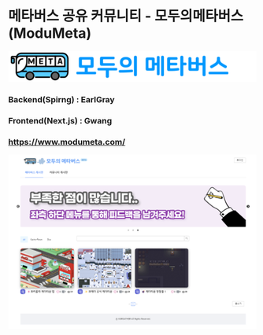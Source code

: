 # 메타버스 공유 커뮤니티 - 모두의메타버스(ModuMeta)

![](modumeta_logo.png)

### Backend(Spirng) : EarlGray

### Frontend(Next.js) : Gwang



### https://www.modumeta.com/

![](modu.png)
